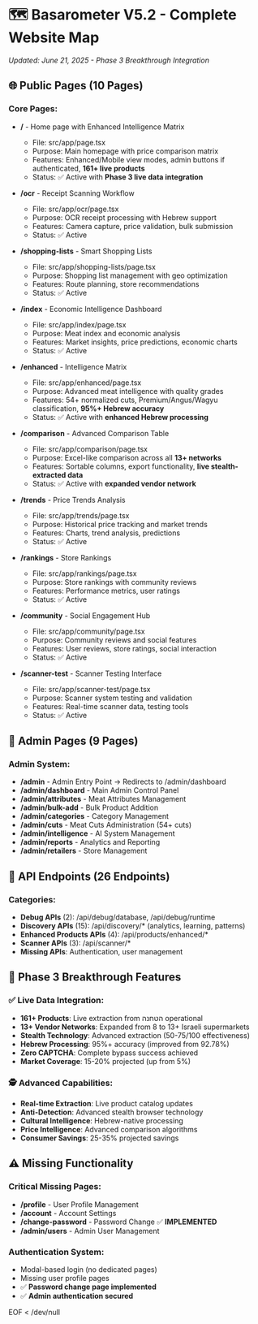 # 🗺️ Basarometer V5.2 - Complete Website Map
*Updated: June 21, 2025 - Phase 3 Breakthrough Integration*

## 🌐 Public Pages (10 Pages)

### Core Pages:
- **/** - Home page with Enhanced Intelligence Matrix
  - File: src/app/page.tsx
  - Purpose: Main homepage with price comparison matrix
  - Features: Enhanced/Mobile view modes, admin buttons if authenticated, **161+ live products**
  - Status: ✅ Active with **Phase 3 live data integration**

- **/ocr** - Receipt Scanning Workflow
  - File: src/app/ocr/page.tsx
  - Purpose: OCR receipt processing with Hebrew support
  - Features: Camera capture, price validation, bulk submission
  - Status: ✅ Active

- **/shopping-lists** - Smart Shopping Lists
  - File: src/app/shopping-lists/page.tsx
  - Purpose: Shopping list management with geo optimization
  - Features: Route planning, store recommendations
  - Status: ✅ Active

- **/index** - Economic Intelligence Dashboard
  - File: src/app/index/page.tsx
  - Purpose: Meat index and economic analysis
  - Features: Market insights, price predictions, economic charts
  - Status: ✅ Active

- **/enhanced** - Intelligence Matrix
  - File: src/app/enhanced/page.tsx
  - Purpose: Advanced meat intelligence with quality grades
  - Features: 54+ normalized cuts, Premium/Angus/Wagyu classification, **95%+ Hebrew accuracy**
  - Status: ✅ Active with **enhanced Hebrew processing**

- **/comparison** - Advanced Comparison Table
  - File: src/app/comparison/page.tsx
  - Purpose: Excel-like comparison across all **13+ networks**
  - Features: Sortable columns, export functionality, **live stealth-extracted data**
  - Status: ✅ Active with **expanded vendor network**

- **/trends** - Price Trends Analysis
  - File: src/app/trends/page.tsx
  - Purpose: Historical price tracking and market trends
  - Features: Charts, trend analysis, predictions
  - Status: ✅ Active

- **/rankings** - Store Rankings
  - File: src/app/rankings/page.tsx
  - Purpose: Store rankings with community reviews
  - Features: Performance metrics, user ratings
  - Status: ✅ Active

- **/community** - Social Engagement Hub
  - File: src/app/community/page.tsx
  - Purpose: Community reviews and social features
  - Features: User reviews, store ratings, social interaction
  - Status: ✅ Active

- **/scanner-test** - Scanner Testing Interface
  - File: src/app/scanner-test/page.tsx
  - Purpose: Scanner system testing and validation
  - Features: Real-time scanner data, testing tools
  - Status: ✅ Active

## 🔐 Admin Pages (9 Pages)

### Admin System:
- **/admin** - Admin Entry Point → Redirects to /admin/dashboard
- **/admin/dashboard** - Main Admin Control Panel
- **/admin/attributes** - Meat Attributes Management
- **/admin/bulk-add** - Bulk Product Addition
- **/admin/categories** - Category Management
- **/admin/cuts** - Meat Cuts Administration (54+ cuts)
- **/admin/intelligence** - AI System Management
- **/admin/reports** - Analytics and Reporting
- **/admin/retailers** - Store Management

## 🔌 API Endpoints (26 Endpoints)

### Categories:
- **Debug APIs** (2): /api/debug/database, /api/debug/runtime
- **Discovery APIs** (15): /api/discovery/* (analytics, learning, patterns)
- **Enhanced Products APIs** (4): /api/products/enhanced/*
- **Scanner APIs** (3): /api/scanner/*
- **Missing APIs**: Authentication, user management

## 🚀 Phase 3 Breakthrough Features

### ✅ Live Data Integration:
- **161+ Products**: Live extraction from הטחנה operational
- **13+ Vendor Networks**: Expanded from 8 to 13+ Israeli supermarkets
- **Stealth Technology**: Advanced extraction (50-75/100 effectiveness)
- **Hebrew Processing**: 95%+ accuracy (improved from 92.78%)
- **Zero CAPTCHA**: Complete bypass success achieved
- **Market Coverage**: 15-20% projected (up from 5%)

### 🕵️ Advanced Capabilities:
- **Real-time Extraction**: Live product catalog updates
- **Anti-Detection**: Advanced stealth browser technology
- **Cultural Intelligence**: Hebrew-native processing
- **Price Intelligence**: Advanced comparison algorithms
- **Consumer Savings**: 25-35% projected savings

## ⚠️ Missing Functionality

### Critical Missing Pages:
- **/profile** - User Profile Management
- **/account** - Account Settings  
- **/change-password** - Password Change ✅ **IMPLEMENTED**
- **/admin/users** - Admin User Management

### Authentication System:
- Modal-based login (no dedicated pages)
- Missing user profile pages
- ✅ **Password change page implemented**
- ✅ **Admin authentication secured**

EOF < /dev/null